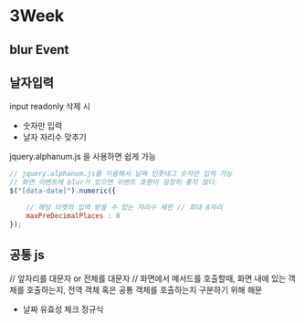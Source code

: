 # 3Week


## blur Event


## 날자입력

input readonly 삭제 시
* 숫자만 입력
* 날자 자리수 맞추기

jquery.alphanum.js 을 사용하면 쉽게 가능

```javascript
// jquery.alphanum.js를 이용해서 날짜 인풋테그 숫자만 입력 가능
// 화면 이벤트에 blur가 있으면 이벤트 호환이 굉장히 좋지 않다.
$("[data-date]").numeric({

    // 해당 타켓의 입력 받을 수 있는 자리수 제한 // 최대 8자리
    maxPreDecimalPlaces : 8
});
```



## 공통 js

// 앞자리를 대문자 or 전체를 대문자
// 화면에서 메서드를 호출할때, 화면 내에 있는 객체를 호출하는지, 전역 객체 혹은 공통 객체를 호출하는지 구분하기 위해 해문

* 날짜 유효성 체크 정규식
